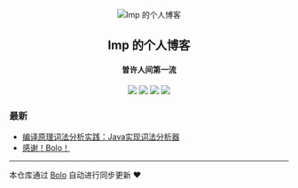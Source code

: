 <p align="center"><img alt="Imp 的个人博客" src="https://pic-bucket-1304861547.cos.ap-guangzhou.myqcloud.com/imgs/100434801797_avatar.png"></p><h2 align="center">
Imp 的个人博客
</h2>

<h4 align="center">曽许人间第一流</h4>
<p align="center"><a title="Imp 的个人博客" target="_blank" href="https://github.com/MartyAlien/bolo-blog"><img src="https://img.shields.io/github/last-commit/MartyAlien/bolo-blog.svg?style=flat-square&color=FF9900"></a>
<a title="GitHub repo size in bytes" target="_blank" href="https://github.com/MartyAlien/bolo-blog"><img src="https://img.shields.io/github/repo-size/MartyAlien/bolo-blog.svg?style=flat-square"></a>
<a title="Bolo Version" target="_blank" href="https://github.com/adlered/bolo-solo"><img src="https://img.shields.io/badge/bolo-v2.3 稳定版-f1e05a.svg?style=flat-square&color=blueviolet"></a>
<a title="Hits" target="_blank" href="https://github.com/88250/hits"><img src="https://hits.b3log.org/MartyAlien/bolo-blog.svg"></a></p>

### 最新

* [编译原理词法分析实践：Java实现词法分析器](https://www.tanyajun.top/cifa)
* [感谢！Bolo！](https://www.tanyajun.top/thanks)



---

本仓库通过 [Bolo](https://github.com/adlered/bolo-solo) 自动进行同步更新 ❤️ 
